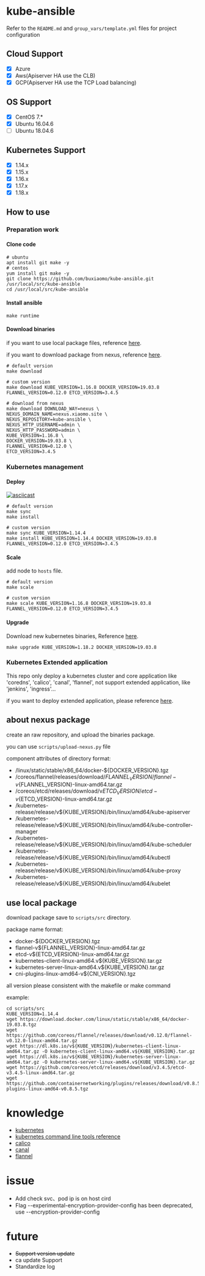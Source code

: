 # kube-ansible

Refer to the `README.md` and `group_vars/template.yml` files for project configuration

## Cloud Support

* [x] Azure
* [x] Aws(Apiserver HA use the CLB)
* [x] GCP(Apiserver HA use the TCP Load balancing)

## OS Support

* [x] CentOS 7.*
* [x] Ubuntu 16.04.6
* [ ] Ubuntu 18.04.6

## Kubernetes Support

* [x] 1.14.x
* [x] 1.15.x
* [x] 1.16.x
* [x] 1.17.x
* [x] 1.18.x

## How to use

### Preparation work

#### Clone code

```
# ubuntu
apt install git make -y
# centos
yum install git make -y
git clone https://github.com/buxiaomo/kube-ansible.git /usr/local/src/kube-ansible
cd /usr/local/src/kube-ansible
```

#### Install ansible

```
make runtime
```

#### <span id = "download">Download binaries</span>

if you want to use local package files, reference [here](#local).

if you want to download package from nexus, reference [here](#nexus).

```
# default version
make download

# custom version
make download KUBE_VERSION=1.16.8 DOCKER_VERSION=19.03.8 FLANNEL_VERSION=0.12.0 ETCD_VERSION=3.4.5

# download from nexus
make download DOWNLOAD_WAY=nexus \
NEXUS_DOMAIN_NAME=nexus.xiaomo.site \
NEXUS_REPOSITORY=kube-ansible \
NEXUS_HTTP_USERNAME=admin \
NEXUS_HTTP_PASSWORD=admin \
KUBE_VERSION=1.16.8 \
DOCKER_VERSION=19.03.8 \
FLANNEL_VERSION=0.12.0 \
ETCD_VERSION=3.4.5
```

### Kubernetes management

#### Deploy

[![asciicast](https://asciinema.org/a/325326.svg)](https://asciinema.org/a/325326)

```
# default version
make sync
make install

# custom version
make sync KUBE_VERSION=1.14.4
make install KUBE_VERSION=1.14.4 DOCKER_VERSION=19.03.8 FLANNEL_VERSION=0.12.0 ETCD_VERSION=3.4.5
```

#### Scale

add node to `hosts` file.

```
# default version
make scale

# custom version
make scale KUBE_VERSION=1.16.8 DOCKER_VERSION=19.03.8 FLANNEL_VERSION=0.12.0 ETCD_VERSION=3.4.5
```

#### Upgrade

Download new kubernetes binaries, Reference [here](#download).

```
make upgrade KUBE_VERSION=1.18.2 DOCKER_VERSION=19.03.8
```

### Kubernetes Extended application

This repo only deploy a kubernetes cluster and core application like 'coredns', 'calico', 'canal', 'flannel', not support extended application, like 'jenkins', 'ingress'...

if you want to deploy extended application, please reference [here](https://github.com/buxiaomo/kubernetes-manifests.git).

## <span id = "nexus">about nexus package</span>

create an raw repository, and upload the binaries package.

you can use `scripts/upload-nexus.py` file

component attributes of directory format:

* /linux/static/stable/x86_64/docker-${DOCKER_VERSION}.tgz
* /coreos/flannel/releases/download/${FLANNEL_VERSION}/flannel-v${FLANNEL_VERSION}-linux-amd64.tar.gz
* /coreos/etcd/releases/download/v${ETCD_VERSION}/etcd-v${ETCD_VERSION}-linux-amd64.tar.gz
* /kubernetes-release/release/v${KUBE_VERSION}/bin/linux/amd64/kube-apiserver
* /kubernetes-release/release/v${KUBE_VERSION}/bin/linux/amd64/kube-controller-manager
* /kubernetes-release/release/v${KUBE_VERSION}/bin/linux/amd64/kube-scheduler
* /kubernetes-release/release/v${KUBE_VERSION}/bin/linux/amd64/kubectl
* /kubernetes-release/release/v${KUBE_VERSION}/bin/linux/amd64/kube-proxy
* /kubernetes-release/release/v${KUBE_VERSION}/bin/linux/amd64/kubelet

## <span id = "local">use local package</span>

download package save to `scripts/src` directory.

package name format:

* docker-${DOCKER_VERSION}.tgz
* flannel-v${FLANNEL_VERSION}-linux-amd64.tar.gz
* etcd-v${ETCD_VERSION}-linux-amd64.tar.gz
* kubernetes-client-linux-amd64.v${KUBE_VERSION}.tar.gz
* kubernetes-server-linux-amd64.v${KUBE_VERSION}.tar.gz
* cni-plugins-linux-amd64-v${CNI_VERSION}.tgz

all version please consistent with the makefile or make command

example: 

```
cd scripts/src
KUBE_VERSION=1.14.4
wget https://download.docker.com/linux/static/stable/x86_64/docker-19.03.8.tgz
wget https://github.com/coreos/flannel/releases/download/v0.12.0/flannel-v0.12.0-linux-amd64.tar.gz
wget https://dl.k8s.io/v${KUBE_VERSION}/kubernetes-client-linux-amd64.tar.gz -O kubernetes-client-linux-amd64.v${KUBE_VERSION}.tar.gz
wget https://dl.k8s.io/v${KUBE_VERSION}/kubernetes-server-linux-amd64.tar.gz -O kubernetes-server-linux-amd64.v${KUBE_VERSION}.tar.gz
wget https://github.com/coreos/etcd/releases/download/v3.4.5/etcd-v3.4.5-linux-amd64.tar.gz
wget https://github.com/containernetworking/plugins/releases/download/v0.8.5/cni-plugins-linux-amd64-v0.8.5.tgz
```

# knowledge

* [kubernetes](https://github.com/kubernetes/kubernetes) 
* [kubernetes command line tools reference](https://kubernetes.io/zh/docs/reference/command-line-tools-reference/feature-gates/)
* [calico](https://docs.projectcalico.org/getting-started/kubernetes/quickstart)
* [canal](https://docs.projectcalico.org/getting-started/kubernetes/flannel/flannel) 
* [flannel](https://github.com/coreos/flannel#flannel)

# issue

* Add check svc、pod ip is on host cird
* Flag --experimental-encryption-provider-config has been deprecated, use --encryption-provider-config

# future

* ~~Support version update~~
* ca update Support
* Standardize log



<!-- 
openssl_certificate                                           Generate and/...
openssl_certificate_info                                      Provide infor...
openssl_csr                                                   Generate Open...
openssl_csr_info                                              Provide infor...
openssl_dhparam                                               Generate Open...
openssl_pkcs12                                                Generate Open...
openssl_privatekey                                            Generate Open...
openssl_privatekey_info                                       Provide infor...
openssl_publickey

NS
env=
name=
project=


ansible-playbook -i inventory/hosts install.yml -t kube-master --start-at-task "Install some applications"
ansible-playbook -i inventory/hosts install.yml --list-tags
ansible-playbook -i inventory/hosts install.yml --list-tasks
ansible-playbook -i inventory/hosts install.yml -e force=$(force)
ansible-playbook -i inventory/hosts install.yml -t common
ansible-playbook -i inventory/hosts install.yml -t ca
ansible-playbook -i inventory/hosts install.yml -t etcd
ansible-playbook -i inventory/hosts install.yml -t kubernetes-init
ansible-playbook -i inventory/hosts install.yml -t kube-master
ansible-playbook -i inventory/hosts install.yml -t kube-worker
ansible-playbook -i inventory/hosts install.yml -t cleanup
ansible-playbook -i inventory/hosts install.yml -t addons
ansible-playbook -i inventory/hosts install.yml -t test

Master: 
systemctl stop kube-apiserver.service kube-scheduler.service kube-controller-manager.service kube-proxy.service kubelet.service etcd.service
systemctl start kube-apiserver.service kube-scheduler.service kube-controller-manager.service etcd.service kube-proxy.service kubelet.service
systemctl restart kube-apiserver.service kube-scheduler.service kube-controller-manager.service kube-proxy.service kubelet.service

Minion: 
systemctl stop kube-proxy.service kubelet.service 





    {% if groups['master'] | length == 1 and kubernetes.cloud.type == "local" %}
      {% set KUBE_APISERVER_ADDR=ansible_default_ipv4.address %}
      {% set KUBE_APISERVER_PORT=6443 %}
    {% elif groups['master'] | length != 1 and kubernetes.cloud.type == "local" %}
      {% if kubernetes.ha.vip is defined and kubernetes.ha.mask is defined %}
        {% set KUBE_APISERVER_ADDR=kubernetes.ha.vip %}
        {% set KUBE_APISERVER_PORT=8443 %}
      {% else %}
        {% set KUBE_APISERVER_ADDR=ansible_default_ipv4.address %}
        {% set KUBE_APISERVER_PORT=6443 %}
      {% endif %}
    {% elif groups['master'] | length == 1 and kubernetes.cloud.type != "local" %}
      {% if kubernetes.ha.vip is defined and kubernetes.ha.mask is defined %}
        {% set KUBE_APISERVER_ADDR=kubernetes.ha.vip %}
        {% set KUBE_APISERVER_PORT=6443 %}
      {% else %}
        {% set KUBE_APISERVER_ADDR=ansible_default_ipv4.address %}
        {% set KUBE_APISERVER_PORT=6443 %}
      {% endif %}
    {% elif groups['master'] | length == 1 and kubernetes.cloud.type != "local" %}
      {% if kubernetes.ha.vip is defined and kubernetes.ha.mask is defined %}
        {% set KUBE_APISERVER_ADDR=kubernetes.ha.vip %}
        {% set KUBE_APISERVER_PORT=6443 %}
      {% else %}
        {% set KUBE_APISERVER_ADDR=ansible_default_ipv4.address %}
        {% set KUBE_APISERVER_PORT=6443 %}
      {% endif %}
    {% endif %}
    
    {% if groups['master'] | length == 1 kubernetes.cloud.type == "local" %}
    {% set KUBE_APISERVER_ADDR= %}
    {% set KUBE_APISERVER_PORT=6443 %}
    {% elif groups['master'] | length != 1 kubernetes.cloud.type == "local" and kubernetes.ha is defined %}
    {% set KUBE_APISERVER_ADDR= %}
    {% set KUBE_APISERVER_PORT=6443 %}
    {% else %}
    {% set KUBE_APISERVER_ADDR=ansible_default_ipv4.address %}
    {% set KUBE_APISERVER_PORT=6443 %}

      --server=https://{% if groups['master'] | length !=1 %}{{ kubernetes.ha.vip }}:{% if kubernetes.cloud.type != "local" %}6443{% else %}8443{% endif %}{% else %}{{  }}:{% if kubernetes.cloud.type != "local" %}6443{% else %}8443{% endif %}{% endif %} \


-->